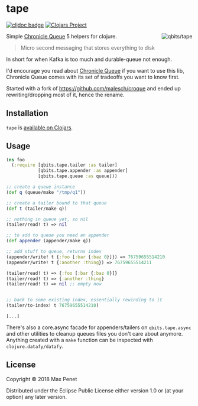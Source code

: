 # tape

[![cljdoc badge](https://cljdoc.xyz/badge/cc.qbits/tape)](https://cljdoc.xyz/d/cc.qbits/tape/CURRENT) [![Clojars Project](https://img.shields.io/clojars/v/cc.qbits/tape.svg)](https://clojars.org/cc.qbits/tape)

<img src="http://i.imgur.com/yNrbl1D.png" title="qbits/tape" align="right"/>

Simple [Chronicle Queue](https://github.com/OpenHFT/Chronicle-Queue) 5
helpers for clojure.

> Micro second messaging that stores everything to disk

In short for when Kafka is too much and durable-queue not enough.

I'd encourage you read about [Chronicle
Queue](https://github.com/OpenHFT/Chronicle-Queue) if you want to use
this lib, Chronicle Queue comes with its set of tradeoffs you want to
know first.

Started with a fork of https://github.com/malesch/croque and ended up
rewriting/dropping most of it, hence the rename.

## Installation

`tape` is [available on Clojars](https://clojars.org/cc.qbits/tape).

## Usage

``` clj
(ns foo
  (:require [qbits.tape.tailer :as tailer]
            [qbits.tape.appender :as appender]
            [qbits.tape.queue :as queue]))

;; create a queue instance
(def q (queue/make "/tmp/q1"))

;; create a tailer bound to that queue
(def t (tailer/make q))

;; nothing in queue yet, so nil
(tailer/read! t) => nil

;; to add to queue you need an appender
(def appender (appender/make q))

;; add stuff to queue, returns index
(appender/write! t {:foo [:bar {:baz 0}]}) => 76759655514210
(appender/write! t {:another :thing}) => 76759655514211

(tailer/read! t) => {:foo [:bar {:baz 0}]}
(tailer/read! t) => {:another :thing}
(tailer/read! t) => nil ;; empty now


;; back to some existing index, essentially rewinding to it
(tailer/to-index! t 76759655514210)

[...]
```

There's also a core.async facade for appenders/tailers on
`qbits.tape.async` and other utilities to cleanup queues files you
don't care about anymore. Anything created with a `make` function can
be inspected with `clojure.datafy/datafy`.


## License

Copyright © 2018 Max Penet

Distributed under the Eclipse Public License either version 1.0 or (at
your option) any later version.

